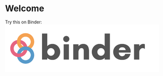 # Welcome

Try this on Binder:
[![Binder](docs/source/binder-logo.svg)](https://mybinder.org/v2/gh/ibdafna/jupyter_masterclass/master?filepath=lab)
